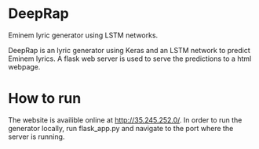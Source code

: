 # DeepRap
Eminem lyric generator using LSTM networks.

DeepRap is an lyric generator using Keras and an LSTM network to predict Eminem lyrics. A flask web server is used to serve the predictions to a html webpage.

# How to run
The website is availible online at http://35.245.252.0/. In order to run the generator locally, run flask_app.py and navigate to the port where the server is running.

